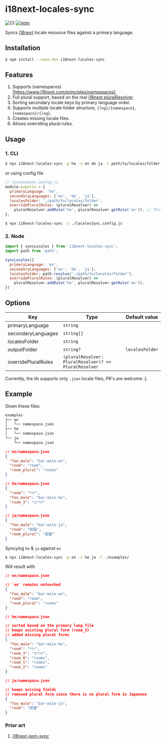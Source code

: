# i18next-locales-sync

![CI](https://github.com/felixmosh/i18next-locales-sync/workflows/CI/badge.svg)
[![npm](https://img.shields.io/npm/v/i18next-locales-sync.svg)](https://www.npmjs.com/package/i18next-locales-sync)

Syncs [i18next](https://github.com/i18next/i18next) locale resource files against a primary language.

## Installation

```sh
$ npm install --save-dev i18next-locales-sync
```

## Features

1. Supports (namespaces)[https://www.i18next.com/principles/namespaces].
2. Full plural support, based on the real [i18next pluralResolver](https://github.com/felixmosh/i18next-locales-sync/blob/master/src/i18next/PluralResolver.ts).
3. Sorting secondary locale keys by primary language order.
4. Supports multiple locale folder structure, `{lng}/{namespace}`, `{namespace}/{lng}`.  
5. Creates missing locale files.
6. Allows overriding plural rules.

## Usage

### 1. CLI
```sh
$ npx i18next-locales-sync -p he -s en de ja -l path/to/locales/folder
```
or using config file
```js
// localesSync.config.js
module.exports = {
  primaryLanguage: 'he',
  secondaryLanguages: ['en', 'de', 'ja'],
  localesFolder: './path/to/locales/folder',
  overridePluralRules: (pluralResolver) =>
    pluralResolver.addRule('he', pluralResolver.getRule('en')), // This is available only when using config file
};
```
```sh
$ npx i18next-locales-sync -c ./localesSync.config.js
```

### 2. Node
```js
import { syncLocales } from 'i18next-locales-sync';
import path from 'path';

syncLocales({
  primaryLanguage: 'en',
  secondaryLanguages: ['en', 'de', 'ja'],
  localesFolder: path.resolve('./path/to/locales/folder'),
  overridePluralRules: (pluralResolver) =>
    pluralResolver.addRule('he', pluralResolver.getRule('en')),
})
```
## Options

| Key                 | Type                                                  | Default value   |
|---------------------|-------------------------------------------------------|-----------------|
| primaryLanguage     | `string`                                              |                 |
| secondaryLanguages  | `string[]`                                            |                 |
| localesFolder       | `string`                                              |                 |
| outputFolder        | `string?`                                              | `localesFolder` |
| overridePluralRules | `(pluralResolver: PluralResolver)? => PluralResolver` |                 |


Currently, the lib supports only `.json` locale files, PR's are welcome :].

## Example
Given these files:
```sh
examples
├── en
│   └── namespace.json
├── he
│   └── namespace.json
└── ja
    └── namespace.json
```
```json
// en/namespace.json
{
  "foo_male": "bar-male-en",
  "room": "room",
  "room_plural": "rooms"
}
```
```json
// he/namespace.json
{
  "room": "חדר",
  "foo_male": "bar-male-he",
  "room_3": "חדרים"
}
```
```json
// ja/namespace.json
{
  "foo_male": "bar-male-ja",
  "room": "部屋",
  "room_plural": "部屋"
}
```
Syncying `he` & `ja` against `en`
```sh
$ npx i18next-locales-sync -p en -s he ja -l ./examples/
```
Will result with
```json
// en/namespace.json

// `en` remains untouched
{
  "foo_male": "bar-male-en",
  "room": "room",
  "room_plural": "rooms"
}
```
```json
// he/namespace.json

// sorted based on the primary lang file
// keeps existing plural form (room_3)
// added missing plural forms
{
  "foo_male": "bar-male-he",
  "room": "חדר",
  "room_3": "חדרים",
  "room_0": "rooms",
  "room_1": "rooms",
  "room_2": "rooms"
}
```
```json
// ja/namespace.json

// keeps exising fields
// removed plural form since there is no plural form in Japanese
{
  "foo_male": "bar-male-ja",
  "room": "部屋"
}
```

### Prior art
1. [i18next-json-sync](https://github.com/jwbay/i18next-json-sync)
